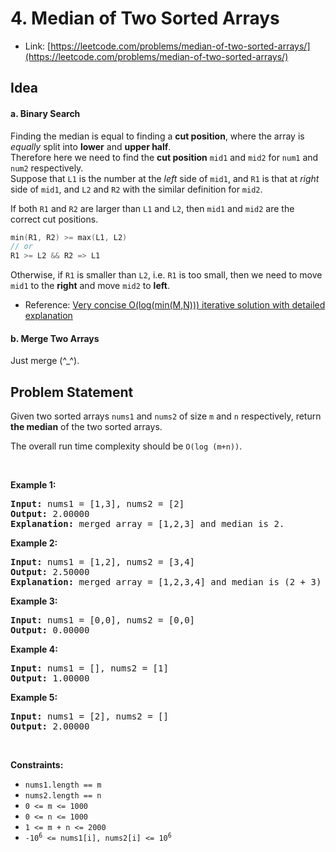 # 4. Median of Two Sorted Arrays
- Link: [https://leetcode.com/problems/median-of-two-sorted-arrays/](https://leetcode.com/problems/median-of-two-sorted-arrays/)

## Idea
#### a. Binary Search
Finding the median is equal to finding a **cut position**, where the array is *equally* split into **lower** and **upper half**.<br/>
Therefore here we need to find the **cut position** `mid1` and `mid2` for `num1` and `num2` respectively. <br/>
Suppose that `L1` is the number at the *left* side of `mid1`, and `R1` is that at *right* side of `mid1`, and `L2` and `R2` with the similar definition for `mid2`.

If both `R1` and `R2` are larger than `L1` and `L2`, then `mid1` and `mid2` are the correct cut positions.
```cpp
min(R1, R2) >= max(L1, L2)
// or
R1 >= L2 && R2 => L1
```
Otherwise, if `R1` is smaller than `L2`, i.e. `R1` is too small, then we need to move `mid1` to the **right** and move `mid2` to **left**.

- Reference: [Very concise O(log(min(M,N))) iterative solution with detailed explanation](https://leetcode.com/problems/median-of-two-sorted-arrays/discuss/2471/very-concise-ologminmn-iterative-solution-with-detailed-explanation)

#### b. Merge Two Arrays
Just merge (^_^).

## Problem Statement
<p>Given two sorted arrays <code>nums1</code> and <code>nums2</code> of size <code>m</code> and <code>n</code> respectively, return <strong>the median</strong> of the two sorted arrays.</p>

<p>The overall run time complexity should be <code>O(log (m+n))</code>.</p>

<p>&nbsp;</p>
<p><strong>Example 1:</strong></p>

<pre><strong>Input:</strong> nums1 = [1,3], nums2 = [2]
<strong>Output:</strong> 2.00000
<strong>Explanation:</strong> merged array = [1,2,3] and median is 2.
</pre>

<p><strong>Example 2:</strong></p>

<pre><strong>Input:</strong> nums1 = [1,2], nums2 = [3,4]
<strong>Output:</strong> 2.50000
<strong>Explanation:</strong> merged array = [1,2,3,4] and median is (2 + 3) / 2 = 2.5.
</pre>

<p><strong>Example 3:</strong></p>

<pre><strong>Input:</strong> nums1 = [0,0], nums2 = [0,0]
<strong>Output:</strong> 0.00000
</pre>

<p><strong>Example 4:</strong></p>

<pre><strong>Input:</strong> nums1 = [], nums2 = [1]
<strong>Output:</strong> 1.00000
</pre>

<p><strong>Example 5:</strong></p>

<pre><strong>Input:</strong> nums1 = [2], nums2 = []
<strong>Output:</strong> 2.00000
</pre>

<p>&nbsp;</p>
<p><strong>Constraints:</strong></p>

<ul>
	<li><code>nums1.length == m</code></li>
	<li><code>nums2.length == n</code></li>
	<li><code>0 &lt;= m &lt;= 1000</code></li>
	<li><code>0 &lt;= n &lt;= 1000</code></li>
	<li><code>1 &lt;= m + n &lt;= 2000</code></li>
	<li><code>-10<sup>6</sup> &lt;= nums1[i], nums2[i] &lt;= 10<sup>6</sup></code></li>
</ul>
